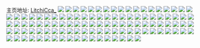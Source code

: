 主页地址: [LitchiCca_](https://weibo.com/u/5457257278) 
![](https://wx4.sinaimg.cn/mw2000/005Xk5UGly1h9irijc04ij319f0s943g.jpg) 
![](https://wx4.sinaimg.cn/mw2000/005Xk5UGly1h98jjnsporj31ds0n01ig.jpg) 
![](https://wx4.sinaimg.cn/mw2000/005Xk5UGly1h98iacw4shj30jx0bv0tn.jpg) 
![](https://wx4.sinaimg.cn/mw2000/005Xk5UGly1h98iacna9vj30jv0jujtz.jpg) 
![](https://wx4.sinaimg.cn/mw2000/005Xk5UGly1h8q3akiadhj31ds0n0npd.jpg) 
![](https://wx4.sinaimg.cn/mw2000/005Xk5UGly1h8q3amjrbrj30rp0sgajf.jpg) 
![](https://wx4.sinaimg.cn/mw2000/005Xk5UGly1h8q3ao9fy0j31n021db29.jpg) 
![](https://wx4.sinaimg.cn/mw2000/005Xk5UGly1h8q3al4bzjj30n01dsk9a.jpg) 
![](https://wx4.sinaimg.cn/mw2000/005Xk5UGly1h8q3awpjpnj30n01dsqms.jpg) 
![](https://wx4.sinaimg.cn/mw2000/005Xk5UGly1h8adkq8fxxj312i0hrwg8.jpg) 
![](https://wx4.sinaimg.cn/mw2000/005Xk5UGly1h88i4c6z2dj31lx27mu0x.jpg) 
![](https://wx4.sinaimg.cn/mw2000/005Xk5UGgy1h7t1vrd0n4j30n01dswzh.jpg) 
![](https://wx4.sinaimg.cn/mw2000/005Xk5UGgy1h7r9i4mov0j30u0140h13.jpg) 
![](https://wx4.sinaimg.cn/mw2000/005Xk5UGgy1h7ozv5hedej31hc0u0tjc.jpg) 
![](https://wx4.sinaimg.cn/mw2000/005Xk5UGgy1h7ozvfh961j30se12smzv.jpg) 
![](https://wx4.sinaimg.cn/mw2000/005Xk5UGgy1h7ozv8ha52j30u01hcgz4.jpg) 
![](https://wx4.sinaimg.cn/mw2000/005Xk5UGgy1h7ozv8vtffj30u01hcqaz.jpg) 
![](https://wx4.sinaimg.cn/mw2000/005Xk5UGgy1h7ozvh7zj1j30u00mrqbi.jpg) 
![](https://wx4.sinaimg.cn/mw2000/005Xk5UGgy1h7ozw2sgkwj30mz0iu0w6.jpg) 
![](https://wx4.sinaimg.cn/mw2000/005Xk5UGgy1h7ozvf05inj30n01dse4h.jpg) 
![](https://wx4.sinaimg.cn/mw2000/005Xk5UGgy1h7ozvgn3xsj30n01ds1e5.jpg) 
![](https://wx4.sinaimg.cn/mw2000/005Xk5UGgy1h7k0stkcr5j30n01ds0zo.jpg) 
![](https://wx4.sinaimg.cn/mw2000/005Xk5UGgy1h7j1867g6hj30se12smzv.jpg) 
![](https://wx4.sinaimg.cn/mw2000/005Xk5UGgy1h7itrijcekj30n01ds1kx.jpg) 
![](https://wx4.sinaimg.cn/mw2000/005Xk5UGgy1h7ge0zjfetj32c0340b29.jpg) 
![](https://wx4.sinaimg.cn/mw2000/005Xk5UGgy1h7ge10rfo2j327w2gfu0x.jpg) 
![](https://wx4.sinaimg.cn/mw2000/005Xk5UGgy1h7ge1dlr96j32c0340hdt.jpg) 
![](https://wx4.sinaimg.cn/mw2000/005Xk5UGgy1h7e26q04uyj30jp0td77f.jpg) 
![](https://wx4.sinaimg.cn/mw2000/005Xk5UGgy1h77ni0l3qyj32c0340hdt.jpg) 
![](https://wx4.sinaimg.cn/mw2000/005Xk5UGgy1h73q1paf63j30n00vg120.jpg) 
![](https://wx4.sinaimg.cn/mw2000/005Xk5UGgy1h72tm20s2gj30n01ds18q.jpg) 
![](https://wx4.sinaimg.cn/mw2000/005Xk5UGgy1h6xxvmwaqbj30qz0uft9q.jpg) 
![](https://wx4.sinaimg.cn/mw2000/005Xk5UGgy1h6xaxqkh7fj30n00qhq3m.jpg) 
![](https://wx4.sinaimg.cn/mw2000/005Xk5UGgy1h6tg1q5c4oj32c0340hdu.jpg) 
![](https://wx4.sinaimg.cn/mw2000/005Xk5UGgy1h6qd5d0scxj30gc0d3wfe.jpg) 
![](https://wx4.sinaimg.cn/mw2000/005Xk5UGgy1h6qd582hfoj30mw0g5gpa.jpg) 
![](https://wx4.sinaimg.cn/mw2000/005Xk5UGgy1h6qd5faowwj30n01dswz5.jpg) 
![](https://wx4.sinaimg.cn/mw2000/005Xk5UGgy1h6qd57ppr9j30n009wtb4.jpg) 
![](https://wx4.sinaimg.cn/mw2000/005Xk5UGgy1h6l8i6k9eoj30zg1ban3j.jpg) 
![](https://wx4.sinaimg.cn/mw2000/005Xk5UGgy1h6l8i63rglj30u01hcgo6.jpg) 
![](https://wx4.sinaimg.cn/mw2000/005Xk5UGgy1h6l8n9ikl4j30e60o0mzv.jpg) 
![](https://wx4.sinaimg.cn/mw2000/005Xk5UGgy1h6l8hx75enj30n01ds7o5.jpg) 
![](https://wx4.sinaimg.cn/mw2000/005Xk5UGgy1h67poee403j30n013sgn8.jpg) 
![](https://wx4.sinaimg.cn/mw2000/005Xk5UGgy1h5yb31p4jlj31o0280tmn.jpg) 
![](https://wx4.sinaimg.cn/mw2000/005Xk5UGgy1h5yb33k1i8j31o0280tm5.jpg) 
![](https://wx4.sinaimg.cn/mw2000/005Xk5UGgy1h5scgm2r0ij30n00a6gmk.jpg) 
![](https://wx4.sinaimg.cn/mw2000/005Xk5UGgy1h5qa8sl35yj31cr1whh3o.jpg) 
![](https://wx4.sinaimg.cn/mw2000/005Xk5UGgy1h5qa8yrpo4j31sc2dshdt.jpg) 
![](https://wx4.sinaimg.cn/mw2000/005Xk5UGgy1h5qa90srswj32c0340u0y.jpg) 
![](https://wx4.sinaimg.cn/mw2000/005Xk5UGgy1h5qa91l118j30h50fnq38.jpg) 
![](https://wx4.sinaimg.cn/mw2000/005Xk5UGgy1h5qa933lk5j30tu13uabw.jpg) 
![](https://wx4.sinaimg.cn/mw2000/005Xk5UGgy1h5qa94yl1tj30ag0bzwfg.jpg) 
![](https://wx4.sinaimg.cn/mw2000/005Xk5UGgy1h5ouqezpqaj32c0340npd.jpg) 
![](https://wx4.sinaimg.cn/mw2000/005Xk5UGgy1h5ouqs95l3j317q1mcqkj.jpg) 
![](https://wx4.sinaimg.cn/mw2000/005Xk5UGgy1h5ouqu81e1j31oh2hax05.jpg) 
![](https://wx4.sinaimg.cn/mw2000/005Xk5UGgy1h5ouqw453zj32c0340e82.jpg) 
![](https://wx4.sinaimg.cn/mw2000/005Xk5UGgy1h5c5gli3w9j31ds0n01kx.jpg) 
![](https://wx4.sinaimg.cn/mw2000/005Xk5UGgy1h5c5gz92rvj30n01dsx28.jpg) 
![](https://wx4.sinaimg.cn/mw2000/005Xk5UGgy1h5c5i7gh57j30n01dsap3.jpg) 
![](https://wx4.sinaimg.cn/mw2000/005Xk5UGgy1h50mlf3w78j31sc2ds4qq.jpg) 
![](https://wx4.sinaimg.cn/mw2000/005Xk5UGgy1h4xetq6z5wj31o01fjnnz.jpg) 
![](https://wx4.sinaimg.cn/mw2000/005Xk5UGgy1h4xetoarfuj32c03401ky.jpg) 
![](https://wx4.sinaimg.cn/mw2000/005Xk5UGgy1h4xeu52crsj33402c07wj.jpg) 
![](https://wx4.sinaimg.cn/mw2000/005Xk5UGgy1h4xets3dy5j30n00yh0za.jpg) 
![](https://wx4.sinaimg.cn/mw2000/005Xk5UGgy1h4xeu1wvbnj32c02c0e82.jpg) 
![](https://wx4.sinaimg.cn/mw2000/005Xk5UGgy1h4sc3rf54rj32aq281b29.jpg) 
![](https://wx4.sinaimg.cn/mw2000/005Xk5UGgy1h4sc3sm9jyj30ni0sk41v.jpg) 
![](https://wx4.sinaimg.cn/mw2000/005Xk5UGgy1h4sc3s68c4j31sc2dse81.jpg) 
![](https://wx4.sinaimg.cn/mw2000/005Xk5UGgy1h4o6hgdvdij31yg2y2x6p.jpg) 
![](https://wx4.sinaimg.cn/mw2000/005Xk5UGgy1h4o6hzfhe3j30m60pcn2x.jpg) 
![](https://wx4.sinaimg.cn/mw2000/005Xk5UGgy1h4krvpsgkuj31o0280qv5.jpg) 
![](https://wx4.sinaimg.cn/mw2000/005Xk5UGgy1h4i5o2ygpaj31x52wzhdt.jpg) 
![](https://wx4.sinaimg.cn/mw2000/005Xk5UGgy1h4i5o3o7ihj31oh2hax05.jpg) 
![](https://wx4.sinaimg.cn/mw2000/005Xk5UGgy1h4h8c436uaj32c0340kjm.jpg) 
![](https://wx4.sinaimg.cn/mw2000/005Xk5UGgy1h4h8c5wf28j32c02c0u0x.jpg) 
![](https://wx4.sinaimg.cn/mw2000/005Xk5UGgy1h4h8c76kgcj32c02c0hdu.jpg) 
![](https://wx4.sinaimg.cn/mw2000/005Xk5UGgy1h4h8c91zw2j32c02c0b2a.jpg) 
![](https://wx4.sinaimg.cn/mw2000/005Xk5UGgy1h4h8cb5hdoj33402c0x6q.jpg) 
![](https://wx4.sinaimg.cn/mw2000/005Xk5UGgy1h4h8cdlmumj32c03407wj.jpg) 
![](https://wx4.sinaimg.cn/mw2000/005Xk5UGgy1h4h8cfwn67j33402c07wj.jpg) 
![](https://wx4.sinaimg.cn/mw2000/005Xk5UGgy1h4h8dp508xj313r0tugyj.jpg) 
![](https://wx4.sinaimg.cn/mw2000/005Xk5UGgy1h4h8dplh9mj30oz0l2ajj.jpg) 
![](https://wx4.sinaimg.cn/mw2000/005Xk5UGgy1h4h8cokqmaj32c03401kx.jpg) 
![](https://wx4.sinaimg.cn/mw2000/005Xk5UGgy1h4h8dpxzh2j30mz0cuacc.jpg) 
![](https://wx4.sinaimg.cn/mw2000/005Xk5UGgy1h4h8cra2kwj30n01dsnm3.jpg) 
![](https://wx4.sinaimg.cn/mw2000/005Xk5UGgy1h4h8dq9yd6j30n01dsgsq.jpg) 
![](https://wx4.sinaimg.cn/mw2000/005Xk5UGgy1h4h8doafs0j30mz18m79g.jpg) 
![](https://wx4.sinaimg.cn/mw2000/005Xk5UGgy1h4h8dqwhiij30u0140gr9.jpg) 
![](https://wx4.sinaimg.cn/mw2000/005Xk5UGgy1h4ds6p86rlj32c0340e81.jpg) 
![](https://wx4.sinaimg.cn/mw2000/005Xk5UGgy1h4ds6qjdikj32c0340wyt.jpg) 
![](https://wx4.sinaimg.cn/mw2000/005Xk5UGgy1h4ds6mym7hj30n01dsng8.jpg) 
![](https://wx4.sinaimg.cn/mw2000/005Xk5UGgy1h4cjsatghij32c0340kjm.jpg) 
![](https://wx4.sinaimg.cn/mw2000/005Xk5UGgy1h4cjsez41dj32c0340kjm.jpg) 
![](https://wx4.sinaimg.cn/mw2000/005Xk5UGgy1h4cjs6ebsnj32c0340kjm.jpg) 
![](https://wx4.sinaimg.cn/mw2000/005Xk5UGgy1h4cjswdbk0j324c1mx7wh.jpg) 
![](https://wx4.sinaimg.cn/mw2000/005Xk5UGgy1h4cjsstijej32c033z4qr.jpg) 
![](https://wx4.sinaimg.cn/mw2000/005Xk5UGgy1h4cjsji7lsj328d31ykjm.jpg) 
![](https://wx4.sinaimg.cn/mw2000/005Xk5UGgy1h4cjs1lb9lj32942ztb2a.jpg) 
![](https://wx4.sinaimg.cn/mw2000/005Xk5UGgy1h4cjsnuyrlj32c033zhdu.jpg) 
![](https://wx4.sinaimg.cn/mw2000/005Xk5UGgy1h4cjrycea8j32c0340x6q.jpg) 
![](https://wx4.sinaimg.cn/mw2000/005Xk5UGgy1h498xpp90bj318q1notq1.jpg) 
![](https://wx4.sinaimg.cn/mw2000/005Xk5UGgy1h488k51bt0j32c03407wh.jpg) 
![](https://wx4.sinaimg.cn/mw2000/005Xk5UGgy1h488njvmy8j30n00hrq4l.jpg) 
![](https://wx4.sinaimg.cn/mw2000/005Xk5UGgy1h488lsuy3wj30sg7cp4qt.jpg) 
![](https://wx4.sinaimg.cn/mw2000/005Xk5UGgy1h488k3xgxwj31ls27ze81.jpg) 
![](https://wx4.sinaimg.cn/mw2000/005Xk5UGgy1h47dn8xqbzj30n01dsgsp.jpg) 
![](https://wx4.sinaimg.cn/mw2000/005Xk5UGgy1h4203sg11tj317q1mcqt3.jpg) 
![](https://wx4.sinaimg.cn/mw2000/005Xk5UGgy1h3ypzbckngj30ry1dok1s.jpg) 
![](https://wx4.sinaimg.cn/mw2000/005Xk5UGgy1h3ypzlcnmdj33402c0qv6.jpg) 
![](https://wx4.sinaimg.cn/mw2000/005Xk5UGgy1h3ypztkaj5j317q1mc4qp.jpg) 
![](https://wx4.sinaimg.cn/mw2000/005Xk5UGgy1h3y0n6ymkcj30jp0moq8r.jpg) 
